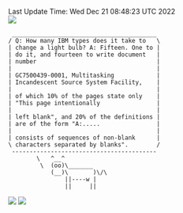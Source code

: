 Last Update Time: 
Wed Dec 21 08:48:23 UTC 2022
<br>![](https://img.shields.io/badge/%E5%A4%A7%E5%AE%B6-%E5%AE%89%E5%AE%89-green)<br>
```
 _________________________________________
/ Q: How many IBM types does it take to   \
| change a light bulb? A: Fifteen. One to |
| do it, and fourteen to write document   |
| number                                  |
|                                         |
| GC7500439-0001, Multitasking            |
| Incandescent Source System Facility,    |
|                                         |
| of which 10% of the pages state only    |
| "This page intentionally                |
|                                         |
| left blank", and 20% of the definitions |
| are of the form "A:.....                |
|                                         |
| consists of sequences of non-blank      |
\ characters separated by blanks".        /
 -----------------------------------------
        \   ^__^
         \  (oo)\_______
            (__)\       )\/\
                ||----w |
                ||     ||
```
![](https://github-readme-stats.vercel.app/api?username=chenlitw)
![](https://github-readme-stats.vercel.app/api/top-langs/?username=chenlitw)
